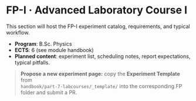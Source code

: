 # FP-I · Advanced Laboratory Course I

This section will host the FP-I experiment catalog, requirements, and typical workflow.
- **Program**: B.Sc. Physics  
- **ECTS**: 6 (see module handbook)
- **Planned content**: experiment list, scheduling notes, report expectations, typical pitfalls.

> **Propose a new experiment page:** copy the **Experiment Template** from  
> `handbook/part-7-labcourses/_template/` into the corresponding FP folder and submit a PR.
